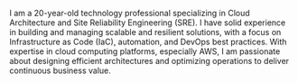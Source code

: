 I am a 20-year-old technology professional specializing in Cloud Architecture and Site Reliability Engineering (SRE). I have solid experience in building and managing scalable and resilient solutions, with a focus on Infrastructure as Code (IaC), automation, and DevOps best practices. With expertise in cloud computing platforms, especially AWS, I am passionate about designing efficient architectures and optimizing operations to deliver continuous business value.
